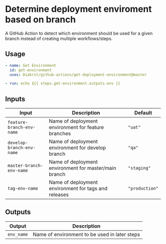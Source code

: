 # Determine deployment enviroment based on branch

A GitHub Action to detect which environment should be used for a given branch instead of creating multiple workflows/steps.

## Usage

```yaml
- name: Get Environment
  id: get-environment
  uses: Diakrit/github-actions/get-deployment-environment@master

- run: echo ${{ steps.get-environment.outputs.env }}
```

## Inputs

| Input                         | Description                                                  | Default              |
| ----------------------------- | ------------------------------------------------------------ | -------------------- |
| `feature-branch-env-name`     | Name of deployment environment for feature branches          | `"uat"`              |
| `develop-branch-env-name`     | Name of deployment environment for develop branch            | `"qa"`               |
| `master-branch-env-name`      | Name of deployment environment for master/main branch        | `"staging"`          |
| `tag-env-name`                | Name of deployment environment for tags and releases         | `"production"`       |

## Outputs

| Output                 | Description                                                                                |
| ---------------------- | ------------------------------------------------------------------------------------------ |
| `env_name`             | Name of environment to be used in later steps                                              |